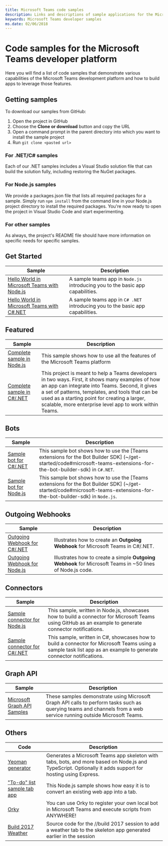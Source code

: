 ```yaml
---
title: Microsoft Teams code samples
description: Links and descriptions of sample applications for the Microsoft Teams developer platform
keywords: Microsoft Teams developer samples
ms.date: 02/06/2018
---
```

# Code samples for the Microsoft Teams developer platform

Here you will find a list of code samples that demonstrate various capabilities of the Microsoft Teams development platform and how to build apps to leverage those features.

## Getting samples

To download our samples from GitHub:

1. Open the project in GitHub
2. Choose the **Clone or download** button and copy the URL
3. Open a command prompt in the parent directory into which you want to install the sample project
4. Run `git clone <pasted url>`

### For .NET/C# samples

Each of our .NET samples includes a Visual Studio solution file that can build the solution fully, including restoring the NuGet packages.

### For Node.js samples

We provide a packages.json file that lists all required packages for a sample. Simply run `npm install` from the command line in your Node.js project directory to install the required packages. You're now ready to open the project in Visual Studio Code and start experimenting.

### For other samples

As always, the project's README file should have more information on specific needs for specific samples.

## Get Started

| Sample | Description
|--------|-------------
| [Hello World in Microsoft Teams with Node.js](https://github.com/OfficeDev/msteams-samples-hello-world-nodejs) | A sample teams app in `Node.js` introducing you to the basic app capabilities.
| [Hello World in Microsoft Teams with C#.NET](https://github.com/OfficeDev/msteams-samples-hello-world-csharp) | A sample teams app in `C# .NET` introducing you to the basic app capabilities.

## Featured

| Sample | Description
|--------|-------------
| [Complete sample in Node.js](https://github.com/OfficeDev/microsoft-teams-sample-complete-node) | This sample shows how to use all the features of the Microsoft Teams platform
| [Complete sample in C#/.NET](https://github.com/OfficeDev/microsoft-teams-sample-complete-csharp) | This project is meant to help a Teams developers in two ways. First, it shows many examples of how an app can integrate into Teams. Second, it gives a set of patterns, templates, and tools that can be used as a starting point for creating a larger, scalable, more enterprise level app to work within Teams.

## Bots

| Sample | Description
|--------|-------------
| [Sample bot for C#/.NET](https://github.com/OfficeDev/BotBuilder-MicrosoftTeams/tree/master/CSharp/Samples/Microsoft.Bot.Connector.Teams.SampleBot) | This sample bot shows how to use the [Teams extensions for the Bot Builder SDK] (~/get-started/code#microsoft-teams-extensions-for-the-bot-builder-sdk) in `C#.NET`.
| [Sample bot for Node.js](https://github.com/OfficeDev/BotBuilder-MicrosoftTeams/tree/master/Node/samples) | This sample bot shows how to use the [Teams extensions for the Bot Builder SDK] (~/get-started/code#microsoft-teams-extensions-for-the-bot-builder-sdk) in `Node.js`.

## Outgoing Webhooks

| Sample | Description
|--------|-------------
| [Outgoing Webhook for C#/.NET](https://github.com/OfficeDev/microsoft-teams-sample-outgoing-webhook) | Illustrates how to create an **Outgoing Webhook** for Microsoft Teams in C#/.NET.
| [Outgoing Webhook for Node.js](https://github.com/OfficeDev/microsoft-teams-sample-outgoing-webhook) | Illustrates how to create a simple **Outgoing Webhook** for Microsoft Teams in ~50 lines of Node.js code.

## Connectors

| Sample | Description
|--------|-------------
| [Sample connector for Node.js](https://github.com/OfficeDev/microsoft-teams-sample-connector-nodejs) | This sample, written in Node.js, showcases how to build a connector for Microsoft Teams using GitHub as an example to generate connector notifications.
| [Sample connector for C#/.NET](https://github.com/OfficeDev/microsoft-teams-sample-connector-csharp) | This sample, written in C#, showcases how to build a connector for Microsoft Teams using a sample task list app as an example to generate connector notifications.

## Graph API

| Sample | Description
|--------|-------------
| [Microsoft Graph API Samples](https://github.com/OfficeDev/microsoft-teams-sample-graph) | These samples demonstrate using Microsoft Graph API calls to perform tasks such as querying teams and channels from a web service running outside Microsoft Teams.

## Others

| Code | Description
|------|-------------
| [Yeoman generator](https://github.com/OfficeDev/generator-teams) | Generates a Microsoft Teams app skeleton with tabs, bots, and more based on Node.js and TypeScript. Optionally it adds support for hosting using Express.
| ["To-do" list sample tab app](https://github.com/OfficeDev/microsoft-teams-sample-todo) | This Node.js sample shows how easy it is to convert an existing web app into a tab.
| [Orky](https://github.com/OfficeDev/Orky) | You can use Orky to register your own local bot in Microsoft Teams and execute scripts from ANYWHERE!
| [Build 2017 Weather](https://github.com/OfficeDev/microsoft-teams-build2017-weather) | Source code for the //build 2017 session to add a weather tab to the skeleton app generated earlier in the session
